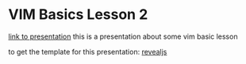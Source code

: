 # VIM Basics Lesson 2

[link to presentation](https://cclulu.github.io/vim-basics-movement/)
this is a presentation about some vim basic lesson

to get the template for this presentation: [revealjs](https://github.com/hakimel/reveal.js/)
